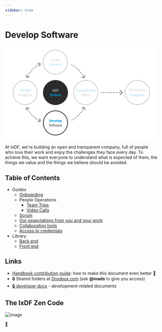 ```yaml
---
sidebar: true
---
```


# Develop Software

![](../images/hero-development.svg)

At IxDF, we're building an open and transparent company, full of people who love their work and enjoy the challenges they face every day.
To achieve this, we want everyone to understand what is expected of them, the things we value and the things we believe should be avoided.

## Table of Contents

-   Guides
    -   [Onboarding](/development/guides/onboarding/README.md)
    -   People Operations
        -   [Team Trips](/development/guides/people_operations/team-trips.md)
        -   [Video Calls](/development/guides/people_operations/video-calls.md)
    -   [Scrum](/development/guides/scrum/README.md)
    -   [Our expectations from you and your work](/development/guides/expectations.md)
    -   [Collaboration tools](/development/guides/collaboration-tools.md)
    -   [Access to credentials](/development/guides/credentials.md)
-   Library
    -   [Back end](/development/library/back-end/README.md)
    -   [Front end](/development/library/front-end/README.md)

## Links

-   [Handbook contribution guide](CONTRIBUTING.md): how to make this document even better 🦄
-   🔒 Shared folders at [Dropbox.com](https://www.dropbox.com/share/) (ask **@mads** to give you access)
-   [🔒 developer docs](https://github.com/InteractionDesignFoundation/IxDF-web/blob/main/docs/README.md) - development-related documents

## The IxDF Zen Code

![image](https://user-images.githubusercontent.com/13465519/45677743-8445e980-bb67-11e8-9243-9ae29dea255a.png)

🦄
